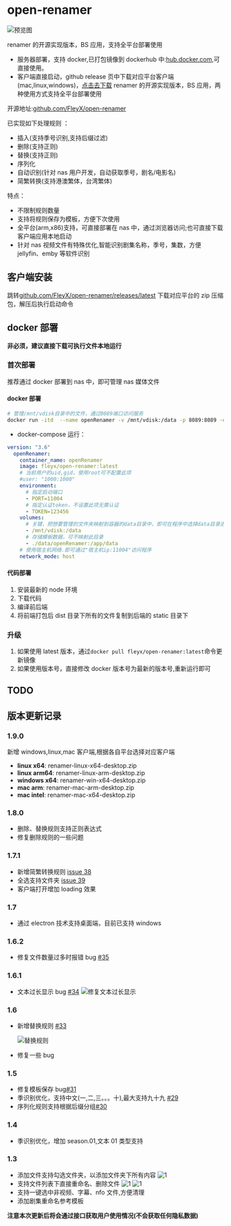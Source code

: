 # open-renamer

![预览图](https://s3.fleyx.com/picbed/2022/11/18386180128d01eb1a59b8eacf652895.png)

renamer 的开源实现版本，BS 应用，支持全平台部署使用

- 服务器部署，支持 docker,已打包镜像到 dockerhub 中:[hub.docker.com](https://hub.docker.com/r/fleyx/open-renamer),可直接使用。
- 客户端直接启动，github release 页中下载对应平台客户端(mac,linux,windows)，[点击去下载](https://github.com/FleyX/open-renamer/releases)
  renamer 的开源实现版本，BS 应用，两种使用方式支持全平台部署使用

开源地址:[github.com/FleyX/open-renamer](https://github.com/FleyX/open-renamer)

已实现如下处理规则 ：

- 插入(支持季号识别,支持后缀过滤)
- 删除(支持正则)
- 替换(支持正则)
- 序列化
- 自动识别(针对 nas 用户开发，自动获取季号，剧名/电影名)
- 简繁转换(支持港澳繁体，台湾繁体)

特点：

- 不限制规则数量
- 支持将规则保存为模板，方便下次使用
- 全平台(arm,x86)支持，可直接部署在 nas 中，通过浏览器访问;也可直接下载客户端应用本地启动
- 针对 nas 视频文件有特殊优化,智能识别剧集名称，季号，集数，方便 jellyfin、emby 等软件识别

## 客户端安装

跳转[github.com/FleyX/open-renamer/releases/latest](https://github.com/FleyX/open-renamer/releases/latest) 下载对应平台的 zip 压缩包，解压后执行启动命令

## docker 部署

**非必须，建议直接下载可执行文件本地运行**

### 首次部署

推荐通过 docker 部署到 nas 中，即可管理 nas 媒体文件

#### docker 部署

```bash
# 管理/mnt/vdisk目录中的文件，通过8089端口访问服务
docker run -itd  --name openRenamer -v /mnt/vdisk:/data -p 8089:8089 -e PORT="8089" -e TOKEN="123456" fleyx/open-renamer:latest
```

- docker-compose 运行：

```yaml
version: "3.6"
  openRenamer:
    container_name: openRenamer
    image: fleyx/open-renamer:latest
    # 当前用户的uid,gid，使用root可不配置此项
    #user: "1000:1000"
    environment:
      # 指定启动端口
      - PORT=11004
      # 指定认证token，不设置此项无需认证
      - TOKEN=123456
    volumes:
      # 关键，把想要管理的文件夹映射到容器的data目录中，即可在程序中选择data目录进行重命名操作
      - /mnt/vdisk:/data
      # 存储模板数据，可不映射此目录
      - ./data/openRenamer:/app/data
    # 使用宿主机网络.即可通过"宿主机ip:11004"访问程序
    network_mode: host
```

#### 代码部署

1. 安装最新的 node 环境
2. 下载代码
3. 编译前后端
4. 将前端打包后 dist 目录下所有的文件复制到后端的 static 目录下

### 升级

1. 如果使用 latest 版本，通过`docker pull fleyx/open-renamer:latest`命令更新镜像
2. 如果使用版本号，直接修改 docker 版本号为最新的版本号,重新运行即可

## TODO

## 版本更新记录

### 1.9.0

新增 windows,linux,mac 客户端,根据各自平台选择对应客户端

- **linux x64**: renamer-linux-x64-desktop.zip
- **linux arm64**: renamer-linux-arm-desktop.zip
- **windows x64**: renamer-win-x64-desktop.zip
- **mac arm**: renamer-mac-arm-desktop.zip
- **mac intel**: renamer-mac-x64-desktop.zip

### 1.8.0

- 删除、替换规则支持正则表达式
- 修复删除规则的一些问题

### 1.7.1

- 新增简繁转换规则 [issue 38](https://github.com/FleyX/open-renamer/issues/38)
- 全选支持文件夹 [issue 39](https://github.com/FleyX/open-renamer/issues/39)
- 客户端打开增加 loading 效果

### 1.7

- 通过 electron 技术支持桌面端，目前已支持 windows

### 1.6.2

- 修复文件数量过多时报错 bug [#35](https://github.com/FleyX/open-renamer/issues/35)

### 1.6.1

- 文本过长显示 bug [#34](https://github.com/FleyX/open-renamer/issues/34)
  ![修复文本过长显示](https://s3.fleyx.com/picbed/2023/05/4374cc1b43bfe1c670434317baeaf389.png)

### 1.6

- 新增替换规则 [#33](https://github.com/FleyX/open-renamer/issues/33)

  ![替换规则](https://s3.fleyx.com/picbed/2023/05/f94d2a2579f728a5ff478f046ca4786e.png)

- 修复一些 bug

### 1.5

- 修复模板保存 bug[#31](https://github.com/FleyX/open-renamer/issues/31)
- 季识别优化，支持中文(一,二,三。。。十),最大支持九十九 [#29](https://github.com/FleyX/open-renamer/issues/29)
- 序列化规则支持根据后缀分组[#30](https://github.com/FleyX/open-renamer/issues/30)

### 1.4

- 季识别优化，增加 season.01,文本 01 类型支持

### 1.3

- 添加文件支持勾选文件夹，以添加文件夹下所有内容
  ![1](https://s3.fleyx.com/picbed/2023/03/bc3ee7aadf8fd2f3bfc1381b92b4bd89.png)
- 支持文件列表下直接重命名、删除文件
  ![1](https://s3.fleyx.com/picbed/2023/03/24f29ad19885c3b8cff93be2b2f6e508.png)
  ![1](https://s3.fleyx.com/picbed/2023/03/0fe66150fc15b34e7005c74e3604eb48.png)
- 支持一键选中非视频、字幕、nfo 文件,方便清理
- 添加剧集重命名参考模板

**注意本次更新后将会通过接口获取用户使用情况(不会获取任何隐私数据)**

